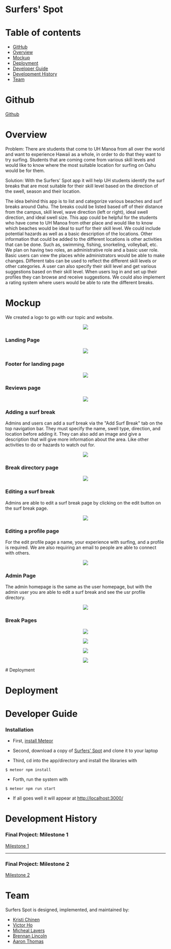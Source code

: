 # Surfers' Spot



# Table of contents

* [GitHub](#github)
* [Overview](#overview)
* [Mockup](#mockup)
* [Deployment](#deployment)
* [Developer Guide](#developer-guide)
* [Development History](#development-history)
* [Team](#team)

# Github
[Github](https://github.com/surfers-spot/surfers-spot)

# Overview


Problem: There are students that come to UH Manoa from all over the world and want to experience Hawaii as a whole, in order to do that they want to try surfing. Students that are coming come from various skill levels and would like to know where the most suitable location for surfing on Oahu would be for them. 

Solution: With the Surfers' Spot app it will help UH students identify the surf breaks that are most suitable for their skill level based on the direction of the swell, season and their location.  

The idea behind this app is to list and categorize various beaches and surf breaks around Oahu. The breaks could be listed based off of their distance from the campus, skill level, wave direction (left or right), ideal swell direction, and ideal swell size. This app could be helpful for the students who have come to UH Manoa from other place and would like to know which beaches would be ideal to surf for their skill level. We could include potential hazards as well as a basic description of the locations. Other information that could be added to the different locations is other activities that can be done. Such as, swimming, fishing, snorkeling, volleyball, etc. We plan on having two roles, an administrative role and a basic user role. Basic users can view the places while administrators would be able to make changes. Different tabs can be used to reflect the different skill levels or other categories. A user can also specify their skill level and get various suggestions based on their skill level. When users log in and set up their profiles they can browse and receive suggestions. We could also implement a rating system where users would be able to rate the different breaks. 



# Mockup
We created a logo to go with our topic and website. 

<p align="center">
  <img src="images/Surfers'%20Spot.png">
</p>

### Landing Page

<p align="center">
  <img src="images/Surfers'%20Spot%20Navigation%20age.png">
</p>

### Footer for landing page

<p align="center">
  <img src="images/Footer.png">
</p>

### Reviews page

<p align="center">
  <img src="images/Reviews.png">
</p>

### Adding a surf break
Admins and users can add a surf break via the "Add Surf Break" tab on the top navigation bar. They must specify the name, swell type, direction, and location before adding it. They can also add an image and give a description that will give more information about the area. Like other activities to do or hazards to watch out for. 
<p align="center">
  <img src="images/Add-A-Surf-Break.png">
</p>

### Break directory page

<p align="center">
  <img src="images/Break-Directory-Page.png">
</p>

### Editing a surf break
Admins are able to edit a surf break page by clicking on the edit button on the surf break page. 
<p align="center">
  <img src="images/Edit-A-Surf-Break.png">
</p>

### Editing a profile page
For the edit profile page a name, your experience with surfing, and a profile is required. We are also requiring an email to people are able to connect with others.  
<p align="center">
  <img src="images/Edit-Profile.png">
</p>

### Admin Page
The admin homepage is the same as the user homepage, but with the admin user you are able to edit a surf break and see the usr profile directory. 
<p align="center">
  <img src="images/Admin-Page.png">
</p>

### Break Pages 
<p align="center">
  <img src="images/surfers-spot-mockups-1.png">
</p>
<p align="center">
  <img src="images/surfers-spot-mockups-2.png">
</p>
<p align="center">
  <img src="images/surfers-spot-mockups-3.png">
</p>
<p align="center">
  <img src="images/surfers-spot-mockups.png">
</p>
# Deployment

# Deployment 

# Developer Guide
### Installation 
- First, [install Meteor](https://www.meteor.com/developers/install)

- Second, download a copy of [Surfers' Spot](https://github.com/surfers-spot/surfers-spot) and clone it to your laptop 

- Third, cd into the app/directory and install the libraries with 

`$ meteor npm install`

- Forth, run the system with 

`$ meteor npm run start`

- If all goes well it will appear at [http://localhost:3000/](http://localhost:3000/) 

# Development History

### Final Project: Milestone 1
[Milestone 1](https://github.com/surfers-spot/surfers-spot/projects/1)

***

### Final Project: Milestone 2
[Milestone 2](https://github.com/surfers-spot/surfers-spot/projects/2) 


# Team

Surfers Spot is designed, implemented, and maintained by: 
* [Kristi Chinen](https://kristihchinen.github.io/)
* [Victor Ho](https://hovictor2000.github.io/) 
* [Micheal Lavers](https://sync925.github.io/)
* [Brennan Lincoln](https://blincoln15.github.io/) 
* [Aaron Thomas](https://aaron-toomas.github.io/)









